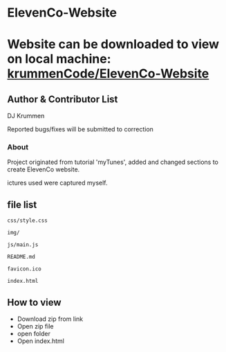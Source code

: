 ElevenCo-Website
===

# Website can be downloaded to view on local machine: [krummenCode/ElevenCo-Website](https://github.com/krummenCode/ElevenCo-Website.git)


## Author & Contributor List

DJ Krummen

Reported bugs/fixes will be submitted to correction

### About
Project originated from tutorial 'myTunes', added and changed sections to create ElevenCo website.

ictures used were captured myself.



file list
---
```
css/style.css

img/

js/main.js

README.md

favicon.ico

index.html
```

How to view
---
* Download zip from link  
* Open zip file
* open folder
* Open index.html 
